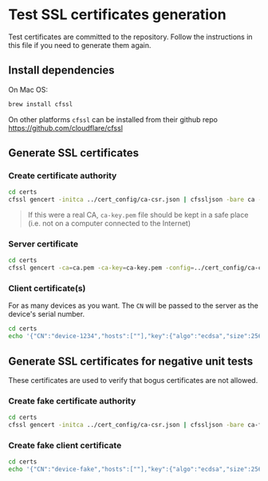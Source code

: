 # Test SSL certificates generation

Test certificates are committed to the repository. Follow the instructions in
this file if you need to generate them again.

## Install dependencies

On Mac OS:

```sh
brew install cfssl
```

On other platforms `cfssl` can be installed from their github repo
https://github.com/cloudflare/cfssl

## Generate SSL certificates

### Create certificate authority

```sh
cd certs
cfssl gencert -initca ../cert_config/ca-csr.json | cfssljson -bare ca -
```

> If this were a real CA, `ca-key.pem` file should be kept in a safe place (i.e.
> not on a computer connected to the Internet)

### Server certificate

```sh
cd certs
cfssl gencert -ca=ca.pem -ca-key=ca-key.pem -config=../cert_config/ca-config.json -profile=www ../cert_config/server.json | cfssljson -bare server
```

### Client certificate(s)

For as many devices as you want.  The `CN` will be passed to the server as the
device's serial number.

```sh
cd certs
echo '{"CN":"device-1234","hosts":[""],"key":{"algo":"ecdsa","size":256}}' | cfssl gencert -ca=ca.pem -ca-key=ca-key.pem -config=../cert_config/ca-config.json -profile=client - | cfssljson -bare device-1234
```

## Generate SSL certificates for negative unit tests

These certificates are used to verify that bogus certificates are not allowed.

### Create fake certificate authority

```sh
cd certs
cfssl gencert -initca ../cert_config/ca-csr.json | cfssljson -bare ca-fake -
```

### Create fake client certificate

```sh
cd certs
echo '{"CN":"device-fake","hosts":[""],"key":{"algo":"ecdsa","size":256}}' | cfssl gencert -ca=ca-fake.pem -ca-key=ca-fake-key.pem -config=../cert_config/ca-config.json -profile=client - | cfssljson -bare device-fake
```
